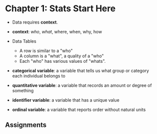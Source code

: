 # Chapter 1: Stats Start Here

* Data requires **context**.
* **context**: *who*, *what*, where, when, why, how

* Data Tables
	* A row is similar to a "who"
	* A column is a "what", a quality of a "who"
	* Each "who" has various values of "whats".

* **categorical variable**: a variable that tells us what group or category each individual belongs to
* **quantitative variable**: a variable that records an amount or degree of something
* **identifier variable**: a variable that has a unique value
* **ordinal variable**: a variable that reports order without natural units

## Assignments


